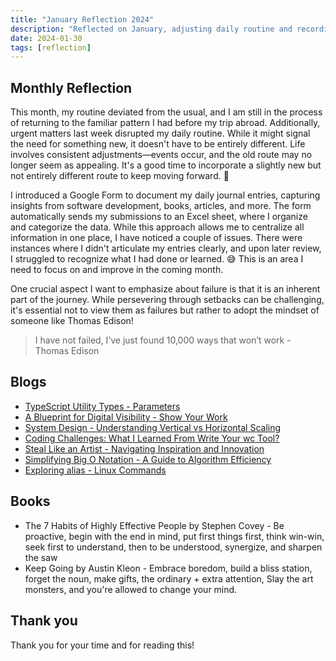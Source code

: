 ```yaml
---
title: "January Reflection 2024"
description: "Reflected on January, adjusting daily routine and recording a daily journal via Google form. Explored Docker, GitHub Actions (with 'needs'), and Raspberry Pi."
date: 2024-01-30
tags: [reflection]
---
```


## Monthly Reflection

This month, my routine deviated from the usual, and I am still in the process of returning to the familiar pattern I had before my trip abroad. Additionally, urgent matters last week disrupted my daily routine. While it might signal the need for something new, it doesn't have to be entirely different. Life involves consistent adjustments—events occur, and the old route may no longer seem as appealing. It's a good time to incorporate a slightly new but not entirely different route to keep moving forward. 💪

I introduced a Google Form to document my daily journal entries, capturing insights from software development, books, articles, and more. The form automatically sends my submissions to an Excel sheet, where I organize and categorize the data. While this approach allows me to centralize all information in one place, I have noticed a couple of issues. There were instances where I didn't articulate my entries clearly, and upon later review, I struggled to recognize what I had done or learned. 😅 This is an area I need to focus on and improve in the coming month.

One crucial aspect I want to emphasize about failure is that it is an inherent part of the journey. While persevering through setbacks can be challenging, it's essential not to view them as failures but rather to adopt the mindset of someone like Thomas Edison!

> I have not failed, I’ve just found 10,000 ways that won’t work - Thomas Edison

## Blogs

- [TypeScript Utility Types - Parameters](https://victoriacheng15.vercel.app/posts/typescript-utility-types-parameters)
- [A Blueprint for Digital Visibility - Show Your Work](https://victoriacheng15.vercel.app/posts/a-blueprint-for-digital-visibility-show-your-work)
- [System Design - Understanding Vertical vs Horizontal Scaling](https://victoriacheng15.vercel.app/posts/system-design-understanding-vertical-vs-horizontal-scaling)
- [Coding Challenges: What I Learned From Write Your wc Tool?](https://victoriacheng15.vercel.app/posts/coding-challenges-what-i-learned-from-write-your-wc-tool)
- [Steal Like an Artist - Navigating Inspiration and Innovation](https://victoriacheng15.vercel.app/posts/steal-like-an-artist-navigating-inspiration-and-innovation)
- [Simplifying Big O Notation - A Guide to Algorithm Efficiency](https://victoriacheng15.vercel.app/posts/simplifying-big-o-notation-a-guide-to-algorithm-efficiency)
- [Exploring alias - Linux Commands](https://victoriacheng15.vercel.app/posts/exploring-alias-linux-commands)

## Books

- The 7 Habits of Highly Effective People by Stephen Covey - Be proactive, begin with the end in mind, put first things first, think win-win, seek first to understand, then to be understood, synergize, and sharpen the saw
- Keep Going by Austin Kleon - Embrace boredom, build a bliss station, forget the noun, make gifts, the ordinary + extra attention, Slay the art monsters, and you're allowed to change your mind.

## Thank you

Thank you for your time and for reading this!
